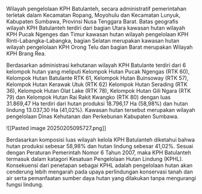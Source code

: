 Wilayah pengelolaan KPH Batulanteh, secara administratif pemerintahan terletak dalam Kecamatan Ropang, Moyohulu dan Kecamatan Lunyuk, Kabupaten Sumbawa, Provinsi Nusa Tenggara Barat. Batas geografis wilayah KPH Batulanteh terdiri dari bagian Utara kawasan hutan wilayah KPH Pucak Ngenges dan Timur kawasan hutan wilayah pengelolaan KPH Rinti-Labangka-Labangka, bagian Selatan merupakan kawasan hutan wilayah pengelolaan KPH Orong Telu dan bagian Barat merupakan Wilayah KPH Brang Rea.

Berdasarkan administrasi kehutanan wilayah KPH Batulante terdiri dari 6 kelompok hutan yang meliputi Kelompok Hutan Pucak Ngengas (RTK 60), Kelompok Hutan Batulante RTK 61, Kelompok Hutan Buinsoway (RTK 57), Kelompok Hutan Kerawak Utuk (RTK 62) Kelompok Hutan Serading (RTK 36), Kelompok Hutan Olat Lake (RTK 78), Kelompok Hutan Gili Ngara (RTK 79) dan Kelompok Hutan Rai Rakit Kwangko (RTK 80) dengan luas 31.869,47 Ha terdiri dari hutan produksi 18.796,17 Ha (58,98%) dan hutan lindung 13.037,30 Ha (41,02%). Kawasan hutan tersebut merupakan wilayah pengelolaan Dinas Kehutanan dan Perkebunan Kabupaten Sumbawa.

![[Pasted image 20250205095727.png]]

Berdasarkan komposisi luas wilayah kelola KPH Batulanteh diketahui bahwa hutan produksi sebesar 58,98% dan hutan lindung sebesar 41,02%. Sesuai dengan Peraturan Pemerintah Nomor 6 Tahun 2007, maka KPH Batulanteh termasuk dalam katagori Kesatuan Pengelolaan Hutan Lindung (KPHL). Konsekuensi dari penetapan sebagai KPHL adalah pengelolaan hutan akan cenderung lebih mengarah pada upaya perlindungan konservasi tanah dan air serta pemanfaatan sumber daya hutan yang dilakukan tanpa mengurangi fungsi lindung.
